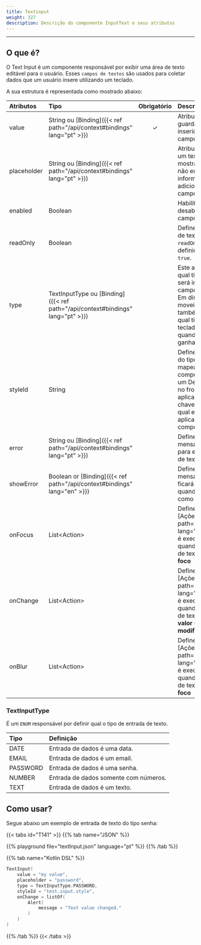 ```yaml
---
title: Textinput
weight: 327
description: Descrição do componente InputText e seus atributos
---
```


---

## O que é?

O Text Input é um componente responsável por exibir uma área de texto editável para o usuário. Esses `campos de textos` são usados para coletar dados que um usuário insere utilizando um teclado. 

A sua estrutura é representada como mostrado abaixo: 

|Atributos|Tipo|Obrigatório|Descrição|
|:-----|:-----|:-----:|:-----|
|value|String ou [Binding]({{< ref path="/api/context#bindings" lang="pt" >}})|&#x2713;|Atributo que guarda o valor inserido em um campo de texto|
|placeholder|String ou [Binding]({{< ref path="/api/context#bindings" lang="pt" >}})||Atributo que define um texto que é mostrado quando não existe informação adicionada ao campo de texto.|
|enabled|Boolean||Habilita ou desabilita um campo de texto|
|readOnly|Boolean||Define um campo de texto como `readOnly` quando definido como `true`.|
|type|TextInputType ou [Binding]({{< ref path="/api/context#bindings" lang="pt" >}})||Este atributo define qual tipo de texto será inserido no campo de texto. Em dispositivos moveis, ele também define qual tipo de teclado aparece quando o campo ganha focus.|
|styleId|String||Define uma chave do tipo String para mapear esse componente em um Design System no front end da aplicação. Essa chave identifica qual estilo será aplicado a esse componente.|
|error|String ou [Binding]({{< ref path="/api/context#bindings" lang="pt" >}})||Define uma mensagem de erro para esse campo de texto.|
|showError|Boolean or [Binding]({{< ref path="/api/context#bindings" lang="en" >}})||Define se a mensagem de erro ficará visível quando definido como `true`|
|onFocus|List&lt;Action&gt;||Define uma lista de [Ações]({{< ref path="/api/actions" lang="pt" >}}) que é executada quando o campo de texto **ganha foco**|
|onChange|List&lt;Action&gt;||Define uma lista de [Ações]({{< ref path="/api/actions" lang="pt" >}}) que é executada quando o campo de texto tem o **valor (value) modificado**|
|onBlur|List&lt;Action&gt;||Define uma lista de [Ações]({{< ref path="/api/actions" lang="pt" >}}) que é executada quando o campo de texto **perde o foco**| 
### TextInputType

É um `ENUM` responsável por definir qual o tipo de entrada de texto.

| Tipo | Definição |
| :--- | :--- |
| DATE | Entrada de dados é uma data. |
| EMAIL | Entrada de dados é um email. |
| PASSWORD | Entrada de dados é uma senha. |
| NUMBER | Entrada de dados somente com números. |
| TEXT | Entrada de dados é um texto. |

## Como usar?

Segue abaixo um exemplo de entrada de texto do tipo senha:

{{< tabs id="T141" >}}
{{% tab name="JSON" %}}
<!-- json-playground:textInput.json
{
 "_beagleComponent_": "beagle:textInput",
 "value": "my value",
 "placeholder": "user@test.com.br",
 "type": "email",
 "onChange": [
    {
      "_beagleAction_": "beagle:alert",
      "message": "Changing input"
      }
  ]
}
-->
{{% playground file="textInput.json" language="pt" %}}
{{% /tab %}}

{{% tab name="Kotlin DSL" %}}
```kotlin
TextInput(
    value = "my value", 
    placeholder = "password", 
    type = TextInputType.PASSWORD, 
    styleId = "test.input.style",
    onChange = listOf(
        Alert(
            message = "Text value changed."
        )
    )
)
```
{{% /tab %}}
{{< /tabs >}}
